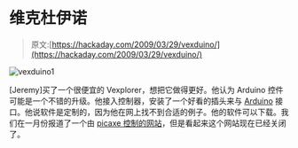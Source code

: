 # 维克杜伊诺

> 原文:[https://hackaday.com/2009/03/29/vexduino/](https://hackaday.com/2009/03/29/vexduino/)

![vexduino1](../Images/2eff9ce792894b282466ed5f6602a1dd.png "vexduino1")

[Jeremy]买了一个很便宜的 Vexplorer，想把它做得更好。他认为 Arduino 控件可能是一个不错的升级。他接入控制器，安装了一个好看的插头来与 [Arduino](http://www.mahalo.com/Arduino "Arduino - Mahalo") 接口。他说软件是定制的，因为他在网上找不到合适的例子。他的软件可以下载。我们在一月份报道了一个由 [picaxe 控制的网站](http://hackaday.com/2008/01/23/vexplorer-computer-control/)，但是看起来这个网站现在已经关闭了。